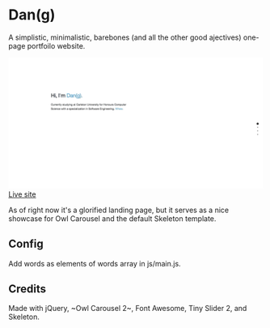 # Dan(g)

A simplistic, minimalistic, barebones (and all the other good ajectives) one-page portfoilo website.

![](example.gif)
[Live site](aprestoes.github.io)

As of right now it's a glorified landing page, but it serves as a nice showcase for Owl Carousel and the default Skeleton template.

## Config
Add words as elements of words array in js/main.js.

## Credits
Made with jQuery, ~Owl Carousel 2~, Font Awesome, Tiny Slider 2, and Skeleton.